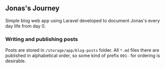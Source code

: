 ## Jonas's Journey

Simple blog web app using Laravel developed to document Jonas's every day life from day 0.

### Writing and publishing posts

Posts are stored in `/storage/app/blog-posts` folder. All `*.md` files there are published
in alphabetical order, so some kind of prefix `001-` for ordering is desirable.